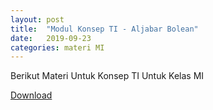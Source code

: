 ```yaml
---
layout: post
title:  "Modul Konsep TI - Aljabar Bolean"
date:   2019-09-23 
categories: materi MI
---
```


<div class="post-content">
    <p>Berikut Materi Untuk Konsep TI Untuk Kelas MI</p>

<a href="https://drive.google.com/file/d/14tij0kYZ6e0xIfEObJONzFr4afHmYMLQ/view?usp=sharing" target="_blank">Download</a>


</div>


